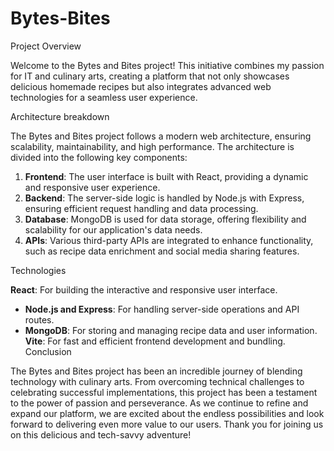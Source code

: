 # Bytes-Bites
Project Overview

Welcome to the Bytes and Bites project! This initiative combines my passion for IT and culinary arts, creating a platform that not only showcases delicious homemade recipes but also integrates advanced web technologies for a seamless user experience.

Architecture breakdown 

The Bytes and Bites project follows a modern web architecture, ensuring scalability, maintainability, and high performance. The architecture is divided into the following key components:

1. **Frontend**: The user interface is built with React, providing a dynamic and responsive user experience.
2. **Backend**: The server-side logic is handled by Node.js with Express, ensuring efficient request handling and data processing.
3. **Database**: MongoDB is used for data storage, offering flexibility and scalability for our application's data needs.
4. **APIs**: Various third-party APIs are integrated to enhance functionality, such as recipe data enrichment and social media sharing features.

Technologies 

 **React**: For building the interactive and responsive user interface.
- **Node.js and Express**: For handling server-side operations and API routes.
- **MongoDB**: For storing and managing recipe data and user information.
  **Vite**: For fast and efficient frontend development and bundling.
Conclusion

The Bytes and Bites project has been an incredible journey of blending technology with culinary arts. From overcoming technical challenges to celebrating successful implementations, this project has been a testament to the power of passion and perseverance. As we continue to refine and expand our platform, we are excited about the endless possibilities and look forward to delivering even more value to our users. Thank you for joining us on this delicious and tech-savvy adventure!

